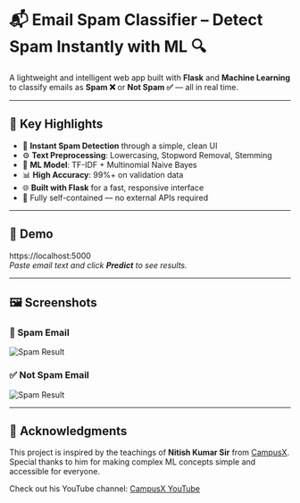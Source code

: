 # 📬 Email Spam Classifier – Detect Spam Instantly with ML 🔍

A lightweight and intelligent web app built with **Flask** and **Machine Learning** to classify emails as **Spam ❌** or **Not Spam ✅** — all in real time.

---

## 🚀 Key Highlights

- 🎯 **Instant Spam Detection** through a simple, clean UI
- ⚙️ **Text Preprocessing**: Lowercasing, Stopword Removal, Stemming
- 🧠 **ML Model**: TF-IDF + Multinomial Naive Bayes
- 📊 **High Accuracy**: 99%+ on validation data
- 🌐 **Built with Flask** for a fast, responsive interface
- 🧰 Fully self-contained — no external APIs required

---



## 🚀 Demo

https://localhost:5000  
_Paste email text and click **Predict** to see results._

---

## 🖼️ Screenshots

### 🔴 Spam Email
![Spam Result](https://raw.githubusercontent.com/yourusername/EmailSpamClassifier/main/static/Spam.png)


### ✅ Not Spam Email
![Spam Result](https://raw.githubusercontent.com/yourusername/EmailSpamClassifier/main/static/Ham.png)


---

## 🙏 Acknowledgments

This project is inspired by the teachings of **Nitish Kumar Sir** from [CampusX](https://www.youtube.com/c/CampusXOfficial).  
Special thanks to him for making complex ML concepts simple and accessible for everyone.

Check out his YouTube channel: [CampusX YouTube](https://www.youtube.com/c/CampusXOfficial)


